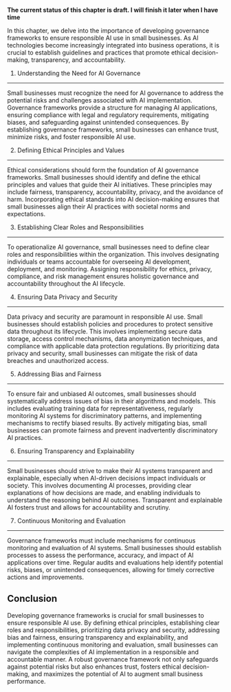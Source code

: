 **The current status of this chapter is draft. I will finish it later when I have time**

In this chapter, we delve into the importance of developing governance frameworks to ensure responsible AI use in small businesses. As AI technologies become increasingly integrated into business operations, it is crucial to establish guidelines and practices that promote ethical decision-making, transparency, and accountability.

1. Understanding the Need for AI Governance
-------------------------------------------

Small businesses must recognize the need for AI governance to address the potential risks and challenges associated with AI implementation. Governance frameworks provide a structure for managing AI applications, ensuring compliance with legal and regulatory requirements, mitigating biases, and safeguarding against unintended consequences. By establishing governance frameworks, small businesses can enhance trust, minimize risks, and foster responsible AI use.

2. Defining Ethical Principles and Values
-----------------------------------------

Ethical considerations should form the foundation of AI governance frameworks. Small businesses should identify and define the ethical principles and values that guide their AI initiatives. These principles may include fairness, transparency, accountability, privacy, and the avoidance of harm. Incorporating ethical standards into AI decision-making ensures that small businesses align their AI practices with societal norms and expectations.

3. Establishing Clear Roles and Responsibilities
------------------------------------------------

To operationalize AI governance, small businesses need to define clear roles and responsibilities within the organization. This involves designating individuals or teams accountable for overseeing AI development, deployment, and monitoring. Assigning responsibility for ethics, privacy, compliance, and risk management ensures holistic governance and accountability throughout the AI lifecycle.

4. Ensuring Data Privacy and Security
-------------------------------------

Data privacy and security are paramount in responsible AI use. Small businesses should establish policies and procedures to protect sensitive data throughout its lifecycle. This involves implementing secure data storage, access control mechanisms, data anonymization techniques, and compliance with applicable data protection regulations. By prioritizing data privacy and security, small businesses can mitigate the risk of data breaches and unauthorized access.

5. Addressing Bias and Fairness
-------------------------------

To ensure fair and unbiased AI outcomes, small businesses should systematically address issues of bias in their algorithms and models. This includes evaluating training data for representativeness, regularly monitoring AI systems for discriminatory patterns, and implementing mechanisms to rectify biased results. By actively mitigating bias, small businesses can promote fairness and prevent inadvertently discriminatory AI practices.

6. Ensuring Transparency and Explainability
-------------------------------------------

Small businesses should strive to make their AI systems transparent and explainable, especially when AI-driven decisions impact individuals or society. This involves documenting AI processes, providing clear explanations of how decisions are made, and enabling individuals to understand the reasoning behind AI outcomes. Transparent and explainable AI fosters trust and allows for accountability and scrutiny.

7. Continuous Monitoring and Evaluation
---------------------------------------

Governance frameworks must include mechanisms for continuous monitoring and evaluation of AI systems. Small businesses should establish processes to assess the performance, accuracy, and impact of AI applications over time. Regular audits and evaluations help identify potential risks, biases, or unintended consequences, allowing for timely corrective actions and improvements.

Conclusion
----------

Developing governance frameworks is crucial for small businesses to ensure responsible AI use. By defining ethical principles, establishing clear roles and responsibilities, prioritizing data privacy and security, addressing bias and fairness, ensuring transparency and explainability, and implementing continuous monitoring and evaluation, small businesses can navigate the complexities of AI implementation in a responsible and accountable manner. A robust governance framework not only safeguards against potential risks but also enhances trust, fosters ethical decision-making, and maximizes the potential of AI to augment small business performance.
